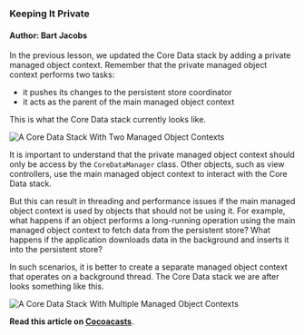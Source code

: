### Keeping It Private

#### Author: Bart Jacobs

In the previous lesson, we updated the Core Data stack by adding a private managed object context. Remember that the private managed object context performs two tasks:

- it pushes its changes to the persistent store coordinator
- it acts as the parent of the main managed object context

This is what the Core Data stack currently looks like.

![A Core Data Stack With Two Managed Object Contexts](https://cocoacasts.s3.amazonaws.com/building-the-perfect-core-data-stack/keeping-it-private/keeping-it-private-1.jpg)

It is important to understand that the private managed object context should only be access by the `CoreDataManager` class. Other objects, such as view controllers, use the main managed object context to interact with the Core Data stack.

But this can result in threading and performance issues if the main managed object context is used by objects that should not be using it. For example, what happens if an object performs a long-running operation using the main managed object context to fetch data from the persistent store? What happens if the application downloads data in the background and inserts it into the persistent store?

In such scenarios, it is better to create a separate managed object context that operates on a background thread. The Core Data stack we are after looks something like this.

![A Core Data Stack With Multiple Managed Object Contexts](https://cocoacasts.s3.amazonaws.com/building-the-perfect-core-data-stack/keeping-it-private/keeping-it-private-2.jpg)

**Read this article on [Cocoacasts](https://cocoacasts.com/keeping-it-private/)**.
